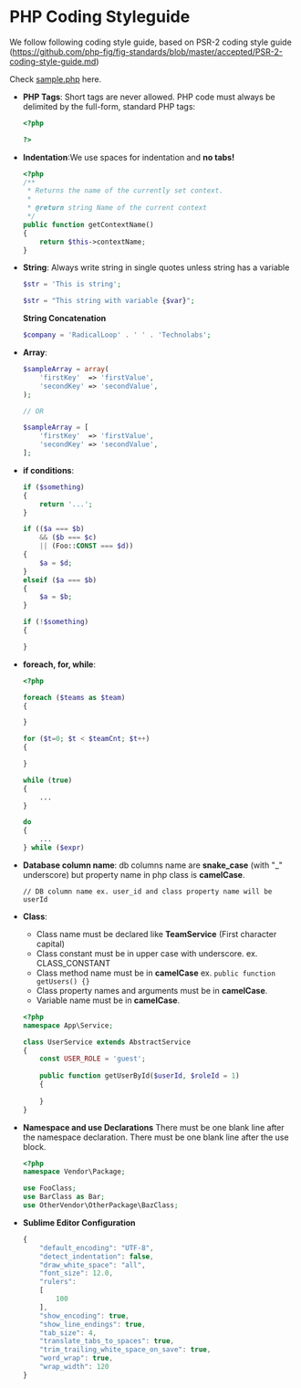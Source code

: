 # PHP Coding Styleguide

We follow following coding style guide, based on PSR-2 coding style guide (https://github.com/php-fig/fig-standards/blob/master/accepted/PSR-2-coding-style-guide.md)

Check <a href="https://github.com/radicalloop/coding-styleguide/blob/master/php/sample.php">sample.php</a> here.

- **PHP Tags**: Short tags are never allowed. PHP code must always be delimited by the full-form, standard PHP tags:

    ```php
    <?php
    
    ?>
    ```
- **Indentation**:We use spaces for indentation and **no tabs!** 
    ```php 
    <?php
    /**
     * Returns the name of the currently set context.
     *
     * @return string Name of the current context
     */
    public function getContextName()
    {
        return $this->contextName;
    }
    ```

- **String**: Always write string in single quotes unless string has a variable 
   
    ```php
    $str = 'This is string';
    
    $str = "This string with variable {$var}";
    ```
    **String Concatenation**
    
    ```php
    $company = 'RadicalLoop' . ' ' . 'Technolabs';
    ```
- **Array**: 
    
    ```php
    $sampleArray = array(
        'firstKey'  => 'firstValue',
        'secondKey' => 'secondValue',
    );
    
    // OR
    
    $sampleArray = [
        'firstKey'  => 'firstValue',
        'secondKey' => 'secondValue',
    ];
    ```
- **if conditions**:
   
    ```php
    if ($something)
    {
        return '...';
    }
    
    if (($a === $b)
        && ($b === $c)
        || (Foo::CONST === $d)) 
    {
        $a = $d;
    }
    elseif ($a === $b)
    {
        $a = $b;
    }
    
    if (!$something)
    {
    
    }
    ```
- **foreach, for, while**:
    ```php
    <?php
    
    foreach ($teams as $team)
    {
    
    }
    
    for ($t=0; $t < $teamCnt; $t++)
    {
    
    }
    
    while (true)
    {
        ...
    }
    
    do 
    {
        ...
    } while ($expr)
    ```
- **Database column name**: db columns name are **snake_case** (with "_" underscore) but property name in php class is **camelCase**.
    
    ```mysql
    // DB column name ex. user_id and class property name will be userId 
    ```
- **Class**: 
    - Class name must be declared like **TeamService** (First character capital)
    - Class constant must be in upper case with underscore. ex. CLASS_CONSTANT
    - Class method name must be in **camelCase** ex. ``` public function getUsers() {} ```
    - Class property names and arguments must be in **camelCase**.
    - Variable name must be in **camelCase**.
    

    ```php 
    <?php
    namespace App\Service;
    
    class UserService extends AbstractService
    {
        const USER_ROLE = 'guest';
        
        public function getUserById($userId, $roleId = 1)
        {
        
        }
    }
    ```

- **Namespace and use Declarations**
    There must be one blank line after the namespace declaration.
    There must be one blank line after the use block.

    ```php
    <?php
    namespace Vendor\Package;
    
    use FooClass;
    use BarClass as Bar;
    use OtherVendor\OtherPackage\BazClass;
    
    ```

- **Sublime Editor Configuration**

    ```javascript
    {
        "default_encoding": "UTF-8",
        "detect_indentation": false,
        "draw_white_space": "all",
        "font_size": 12.0,
        "rulers":
        [
            100
        ],
        "show_encoding": true,
        "show_line_endings": true,
        "tab_size": 4,
        "translate_tabs_to_spaces": true,
        "trim_trailing_white_space_on_save": true,
        "word_wrap": true,
        "wrap_width": 120
    }
    ```

